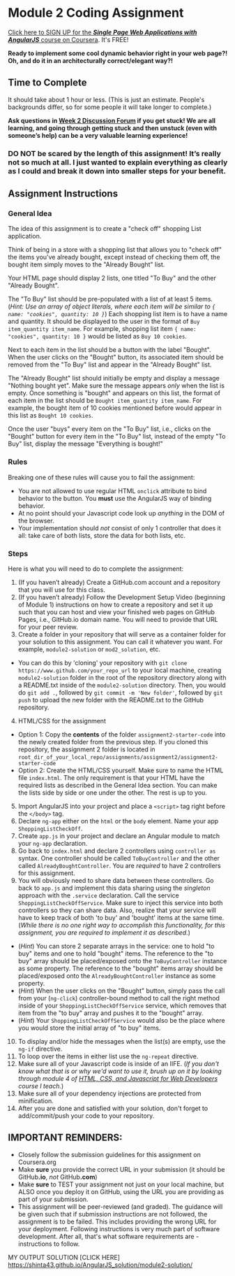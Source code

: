 # Module 2 Coding Assignment

[Click here to SIGN UP for the **_Single Page Web Applications with AngularJS_** course on Coursera](https://www.coursera.org/learn/single-page-web-apps-with-angularjs). It's FREE!

**Ready to implement some cool dynamic behavior right in your web page?! Oh, and do it in an architecturally correct/elegant way?!**

## Time to Complete

It should take about 1 hour or less. (This is just an estimate. People's backgrounds differ, so for some people it will take longer to complete.)

**Ask questions in [Week 2 Discussion Forum](https://www.coursera.org/learn/single-page-web-apps-with-angularjs/discussions/weeks/2) if you get stuck! We are all learning, and going through getting stuck and then unstuck (even with someone’s help) can be a very valuable learning experience!**

### **DO NOT be scared by the length of this assignment! It’s really not so much at all. I just wanted to explain everything as clearly as I could and break it down into smaller steps for your benefit.**

## Assignment Instructions

### General Idea

The idea of this assignment is to create a "check off" shopping List application.

Think of being in a store with a shopping list that allows you to "check off" the items you've already bought, except instead of checking them off, the bought item simply moves to the "Already Bought" list.

Your HTML page should display 2 lists, one titled "To Buy" and the other "Already Bought".

The "To Buy" list should be pre-populated with a list of at least 5 items. (_Hint: Use an array of object literals, where each item will be similar to `{ name: "cookies", quantity: 10 }`_) Each shopping list item is to have a name and quantity. It should be displayed to the user in the format of `Buy item_quantity item_name`. For example, shopping list item `{ name: "cookies", quantity: 10 }` would be listed as `Buy 10 cookies`.

Next to each item in the list should be a button with the label "Bought". When the user clicks on the "Bought" button, its associated item should be removed from the "To Buy" list and appear in the "Already Bought" list.

The "Already Bought" list should initially be empty and display a message "Nothing bought yet". Make sure the message appears _only_ when the list is empty. Once something is "bought" and appears on this list, the format of each item in the list should be `Bought item_quantity item_name`. For example, the bought item of 10 cookies mentioned before would appear in this list as `Bought 10 cookies`.

Once the user "buys" every item on the "To Buy" list, i.e., clicks on the "Bought" button for every item in the "To Buy" list, instead of the empty "To Buy" list, display the message "Everything is bought!"

### Rules

Breaking one of these rules will cause you to fail the assignment:

- You are not allowed to use regular HTML `onclick` attribute to bind behavior to the button. You **must** use the AngularJS way of binding behavior.
- At no point should your Javascript code look up _anything_ in the DOM of the browser.
- Your implementation should _not_ consist of only 1 controller that does it all: take care of both lists, store the data for both lists, etc.

### Steps

Here is what you will need to do to complete the assignment:

1. (If you haven’t already) Create a GitHub.com account and a repository that you will use for this class.
2. (If you haven’t already) Follow the Development Setup Video (beginning of Module 1) instructions on how to create a repository and set it up such that you can host and view your finished web pages on GitHub Pages, i.e., GitHub.io domain name. You will need to provide that URL for your peer review.
3. Create a folder in your repository that will serve as a container folder for your solution to this assignment. You can call it whatever you want. For example, `module2-solution` or `mod2_solution`, etc.

- You can do this by 'cloning' your repository with `git clone https://www.github.com/your_repo_url` to your local machine, creating `module2-solution` folder in the root of the repository directory along with a README.txt inside of the `module2-solution` directory. Then, you would do `git add .`, followed by `git commit -m 'New folder'`, followed by `git push` to upload the new folder with the README.txt to the GitHub repository.

4. HTML/CSS for the assignment

- Option 1: Copy the **contents** of the folder `assignment2-starter-code` into the newly created folder from the previous step. If you cloned this repository, the assignment 2 folder is located in `root_dir_of_your_local_repo/assignments/assignment2/assignment2-starter-code`
- Option 2: Create the HTML/CSS yourself. Make sure to name the HTML file `index.html`. The only requirement is that your HTML have the required lists as described in the General Idea section. You can make the lists side by side or one under the other. The rest is up to you.

5. Import AngularJS into your project and place a `<script>` tag right before the `</body>` tag.
6. Declare `ng-app` either on the `html` or the `body` element. Name your app `ShoppingListCheckOff`.
7. Create `app.js` in your project and declare an Angular module to match your `ng-app` declaration.
8. Go back to `index.html` and declare 2 controllers using `controller as` syntax. One controller should be called `ToBuyController` and the other called `AlreadyBoughtController`. You are _required_ to have 2 controllers for this assignment.
9. You will obviously need to share data between these controllers. Go back to `app.js` and implement this data sharing using the _singleton_ approach with the `.service` declaration. Call the service `ShoppingListCheckOffService`. Make sure to inject this service into both controllers so they can share data. Also, realize that your service will have to keep track of both 'to buy' and 'bought' items at the same time. (_While there is no one right way to accomplish this functionality, for this assignment, you are required to implement it as described._)

- (_Hint_) You can store 2 separate arrays in the service: one to hold "to buy" items and one to hold "bought" items. The reference to the "to buy" array should be placed/exposed onto the `ToBuyController` instance as some property. The reference to the "bought" items array should be placed/exposed onto the `AlreadyBoughtController` instance as some property.
- (_Hint_) When the user clicks on the "Bought" button, simply pass the call from your (`ng-click`) controller-bound method to call the right method inside of your `ShoppingListCheckOffService` service, which removes that item from the "to buy" array and pushes it to the "bought" array.
- (_Hint_) Your `ShoppingListCheckOffService` would also be the place where you would store the initial array of "to buy" items.

10. To display and/or hide the messages when the list(s) are empty, use the `ng-if` directive.
11. To loop over the items in either list use the `ng-repeat` directive.
12. Make sure all of your Javascript code is inside of an IIFE. (_If you don't know what that is or why we'd want to use it, brush up on it by looking through module 4 of [HTML, CSS, and Javascript for Web Developers](https://www.coursera.org/learn/html-css-javascript-for-web-developers/) course I teach._)
13. Make sure all of your dependency injections are protected from minification.
14. After you are done and satisfied with your solution, don't forget to add/commit/push your code to your repository.

## **IMPORTANT REMINDERS:**

- Closely follow the submission guidelines for this assignment on Coursera.org
- Make **sure** you provide the correct URL in your submission (it should be GitHub<b>.io</b>, _not_ GitHub<b>.com</b>)
- Make **sure** to TEST your assignment not just on your local machine, but ALSO once you deploy it on GitHub, using the URL you are providing as part of your submission.
- This assignment will be peer-reviewed (and graded). The guidance will be given such that if submission instructions are not followed, the assignment is to be failed. This includes providing the wrong URL for your deployment. Following instructions is very much part of software development. After all, that's what software requirements are - instructions to follow.

MY OUTPUT SOLUTION [CLICK HERE]
https://shinta43.github.io/AngularJS_solution/module2-solution/
